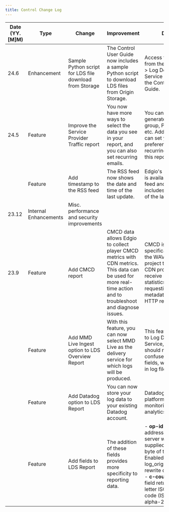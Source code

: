 ```yaml
---
title: Control Change Log
---
```


|Date (YY.[M]M) |Type |Change |Improvement |Details |Category|
|---|---|---|---|---|---|
|24.6|Enhancement| Sample Python script for LDS file download from Storage|The Control User Guide now includes a sample Python script to download LDS files from Origin Storage.|Access the script from the Configure > Log Delivery Service section of the Control User Guide.|Log Delivery Service|
|24.5|Feature| Improve the Service Provider Traffic report|You now have more ways to select the data you see in your report, and you can also set recurring emails.|You can now generate analytics by group, POP, service, etc. Additionally, you can set your preferences for recurring emails for this report.| Reports|
| |Feature |Add timestamp to the RSS feed| The RSS feed now shows the date and time of the last update.| Edgio's IP Allow List is available via RSS feed and now includes a timestamp of the latest revision.| RSS Feed for IP Allow List|
|23.12 |Internal Enhancements |Misc. performance and security improvements| | | Misc.|
|23.9 |Feature |Add CMCD report |CMCD data allows Edgio to collect player CMCD metrics with CDN metrics. This data can be used for more real-time action and to troubleshoot and diagnose issues.|CMCD is a specification from the WAVE standards project that allows CDN providers to receive player statistics and the requesting object metadata in each HTTP request.|Reports|
||  Feature |Add MMD Live Ingest option to LDS Overview Report |With this feature, you can now select MMD Live as the delivery service for which logs will be produced. |This feature applies to Log Delivery Service, which should not be confused with log file fields, which appear in log files. |Reports|
||  Feature |Add Datadog option to LDS Report |You can now store your log data to your existing Datadog account. |Datadog is a cloud platform for monitoring and analytics. |Reports|
||  Feature |Add fields to LDS Report |The addition of these fields provides more specificity to reporting data. | - **op-id** - The IP address of the origin server which supplied the first byte of the response. Enabled via log_origin_ip_address rewrite option. <br /> - **c-country** - This field returns the two-letter ISO country code (ISO 3166-1 alpha-2).|Reports|
